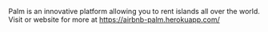 Palm is an innovative platform allowing you to rent islands all over the world. 
Visit or website for more at https://airbnb-palm.herokuapp.com/ 
